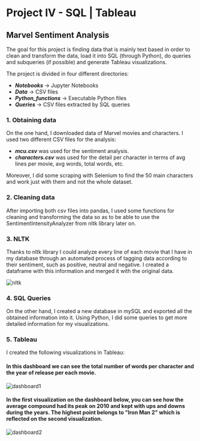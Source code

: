 # Project lV - SQL | Tableau



## Marvel Sentiment Analysis
The goal for this project is finding data that is mainly text based in order to clean and transform the data, load it into SQL (through Python), do queries and subqueries (if possible) and generate Tableau visualizations.

The project is divided in four different directories: 
* ***Notebooks*** -> Jupyter Notebooks
* ***Data*** -> CSV files
* ***Python_functions*** -> Executable Python files
* ***Queries*** -> CSV files extracted by SQL queries

### 1. Obtaining data
On the one hand, I downloaded data of Marvel movies and characters. 
I used two different CSV files for the analysis:
- ***mcu.csv*** was used for the sentiment analysis.
- ***characters.csv*** was used for the detail per character in terms of avg lines per movie, avg words, total words, etc.

Moreover, I did some scraping with Selenium to find the 50 main characters and work just with them and not the whole dataset.  

### 2. Cleaning data
After importing both csv files into pandas, I used some functions for cleaning and transforming the data so as to be able to use the SentimentIntensityAnalyzer from nltk library later on. 

### 3. NLTK
Thanks to nltk library I could analyze every line of each movie that I have in my database through an automated process of tagging data according to their sentiment, such as positive, neutral and negative. 
I created a dataframe with this information and merged it with the original data.

![nltk](https://github.com/lauurasarabia/project4/blob/main/images/nltk.png?raw=true)

### 4. SQL Queries
On the other hand, I created a new database in mySQL and exported all the obtained information into it. Using Python, I did some queries to get more detailed information for my visualizations.

### 5.  Tableau
I created the following visualizations in Tableau:

#### In this dashboard we can see the total number of words per character and the year of release per each movie.

![dashboard1](https://github.com/lauurasarabia/project4/blob/main/images/movies_characters.png?raw=true)

#### In the first visualization on the dashboard below, you can see how the average compound had its peak on 2010 and kept with ups and downs during the years. The highest point belongs to "Iron Man 2" which is reflected on the second visualization.

![dashboard2](https://github.com/lauurasarabia/project4/blob/main/images/compound.png?raw=true)

